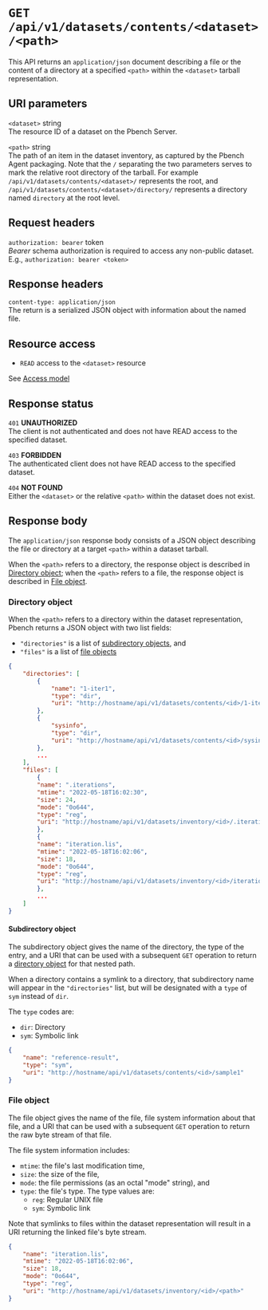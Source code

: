 # `GET /api/v1/datasets/contents/<dataset>/<path>`

This API returns an `application/json` document describing a file or the
content of a directory at a specified `<path>` within the `<dataset>` tarball
representation.

## URI parameters

`<dataset>` string \
The resource ID of a dataset on the Pbench Server.

`<path>`    string \
The path of an item in the dataset inventory, as captured by the Pbench Agent
packaging. Note that the `/` separating the two parameters serves to mark the
relative root directory of the tarball. For example
`/api/v1/datasets/contents/<dataset>/` represents the root, and
`/api/v1/datasets/contents/<dataset>/directory/` represents a directory named
`directory` at the root level.

## Request headers

`authorization: bearer` token \
*Bearer* schema authorization is required to access any non-public dataset.
E.g., `authorization: bearer <token>`

## Response headers

`content-type: application/json` \
The return is a serialized JSON object with information about the named file.

## Resource access

* `READ` access to the `<dataset>` resource

See [Access model](../access_model.md)

## Response status

`401`   **UNAUTHORIZED** \
The client is not authenticated and does not have READ access to the specified
dataset.

`403`   **FORBIDDEN** \
The authenticated client does not have READ access to the specified dataset.

`404`   **NOT FOUND** \
Either the `<dataset>` or the relative `<path>` within the dataset does not
exist.

## Response body

The `application/json` response body consists of a JSON object describing the
file or directory at a target `<path>` within a dataset tarball.

When the `<path>` refers to a directory, the response object is described in
[Directory object](#directory-object); when the `<path>` refers to a file, the
response object is described in [File object](#file-object).

### Directory object

When the `<path>` refers to a directory within the dataset representation,
Pbench returns a JSON object with two list fields:
* `"directories"` is a list of [subdirectory objects](#subdirectory-object), and
* `"files"` is a list of [file objects](#file-object)

```json
{
    "directories": [
        {
            "name": "1-iter1",
            "type": "dir",
            "uri": "http://hostname/api/v1/datasets/contents/<id>/1-iter1"
        },
        {
            "sysinfo",
            "type": "dir",
            "uri": "http://hostname/api/v1/datasets/contents/<id>/sysinfo"
        },
        ...
    ],
    "files": [
        {
        "name": ".iterations",
        "mtime": "2022-05-18T16:02:30",
        "size": 24,
        "mode": "0o644",
        "type": "reg",
        "uri": "http://hostname/api/v1/datasets/inventory/<id>/.iterations"
        },
        {
        "name": "iteration.lis",
        "mtime": "2022-05-18T16:02:06",
        "size": 18,
        "mode": "0o644",
        "type": "reg",
        "uri": "http://hostname/api/v1/datasets/inventory/<id>/iteration.lis"
        },
        ...
    ]
}
```

#### Subdirectory object

The subdirectory object gives the name of the directory, the type of the entry,
and a URI that can be used with a subsequent `GET` operation to return a
[directory object](#directory-object) for that nested path.

When a directory contains a symlink to a directory, that subdirectory name will
appear in the `"directories"` list, but will be designated with a `type` of
`sym` instead of `dir`.

The `type` codes are:
* `dir`: Directory
* `sym`: Symbolic link

```json
{
    "name": "reference-result",
    "type": "sym",
    "uri": "http://hostname/api/v1/datasets/contents/<id>/sample1"
}
```

### File object

The file object gives the name of the file, file system information about that
file, and a URI that can be used with a subsequent `GET` operation to return
the raw byte stream of that file.

The file system information includes:
* `mtime`: the file's last modification time,
* `size`: the size of the file,
* `mode`: the file permissions (as an octal "mode" string), and
* `type`: the file's type. The type values are:
  * `reg`: Regular UNIX file
  * `sym`: Symbolic link

Note that symlinks to files within the dataset representation will result in a
URI returning the linked file's byte stream.

```json
{
    "name": "iteration.lis",
    "mtime": "2022-05-18T16:02:06",
    "size": 18,
    "mode": "0o644",
    "type": "reg",
    "uri": "http://hostname/api/v1/datasets/inventory/<id>/<path>"
}
```
